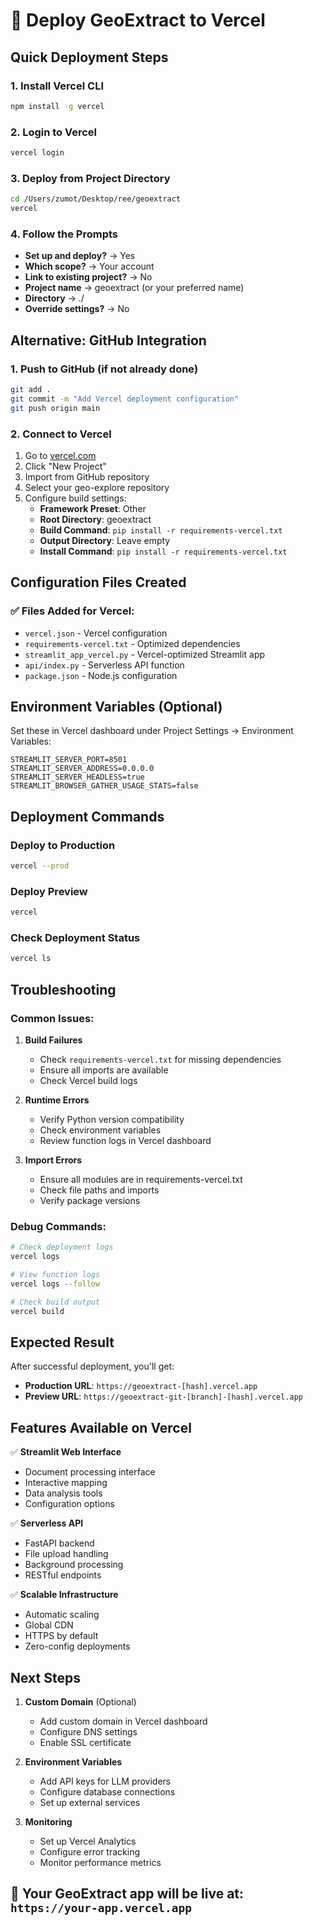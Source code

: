 # 🚀 Deploy GeoExtract to Vercel

## Quick Deployment Steps

### 1. Install Vercel CLI
```bash
npm install -g vercel
```

### 2. Login to Vercel
```bash
vercel login
```

### 3. Deploy from Project Directory
```bash
cd /Users/zumot/Desktop/ree/geoextract
vercel
```

### 4. Follow the Prompts
- **Set up and deploy?** → Yes
- **Which scope?** → Your account
- **Link to existing project?** → No
- **Project name** → geoextract (or your preferred name)
- **Directory** → ./
- **Override settings?** → No

## Alternative: GitHub Integration

### 1. Push to GitHub (if not already done)
```bash
git add .
git commit -m "Add Vercel deployment configuration"
git push origin main
```

### 2. Connect to Vercel
1. Go to [vercel.com](https://vercel.com)
2. Click "New Project"
3. Import from GitHub repository
4. Select your geo-explore repository
5. Configure build settings:
   - **Framework Preset**: Other
   - **Root Directory**: geoextract
   - **Build Command**: `pip install -r requirements-vercel.txt`
   - **Output Directory**: Leave empty
   - **Install Command**: `pip install -r requirements-vercel.txt`

## Configuration Files Created

### ✅ Files Added for Vercel:
- `vercel.json` - Vercel configuration
- `requirements-vercel.txt` - Optimized dependencies
- `streamlit_app_vercel.py` - Vercel-optimized Streamlit app
- `api/index.py` - Serverless API function
- `package.json` - Node.js configuration

## Environment Variables (Optional)

Set these in Vercel dashboard under Project Settings → Environment Variables:

```
STREAMLIT_SERVER_PORT=8501
STREAMLIT_SERVER_ADDRESS=0.0.0.0
STREAMLIT_SERVER_HEADLESS=true
STREAMLIT_BROWSER_GATHER_USAGE_STATS=false
```

## Deployment Commands

### Deploy to Production
```bash
vercel --prod
```

### Deploy Preview
```bash
vercel
```

### Check Deployment Status
```bash
vercel ls
```

## Troubleshooting

### Common Issues:

1. **Build Failures**
   - Check `requirements-vercel.txt` for missing dependencies
   - Ensure all imports are available
   - Check Vercel build logs

2. **Runtime Errors**
   - Verify Python version compatibility
   - Check environment variables
   - Review function logs in Vercel dashboard

3. **Import Errors**
   - Ensure all modules are in requirements-vercel.txt
   - Check file paths and imports
   - Verify package versions

### Debug Commands:
```bash
# Check deployment logs
vercel logs

# View function logs
vercel logs --follow

# Check build output
vercel build
```

## Expected Result

After successful deployment, you'll get:
- **Production URL**: `https://geoextract-[hash].vercel.app`
- **Preview URL**: `https://geoextract-git-[branch]-[hash].vercel.app`

## Features Available on Vercel

✅ **Streamlit Web Interface**
- Document processing interface
- Interactive mapping
- Data analysis tools
- Configuration options

✅ **Serverless API**
- FastAPI backend
- File upload handling
- Background processing
- RESTful endpoints

✅ **Scalable Infrastructure**
- Automatic scaling
- Global CDN
- HTTPS by default
- Zero-config deployments

## Next Steps

1. **Custom Domain** (Optional)
   - Add custom domain in Vercel dashboard
   - Configure DNS settings
   - Enable SSL certificate

2. **Environment Variables**
   - Add API keys for LLM providers
   - Configure database connections
   - Set up external services

3. **Monitoring**
   - Set up Vercel Analytics
   - Configure error tracking
   - Monitor performance metrics

## 🎉 Your GeoExtract app will be live at: `https://your-app.vercel.app`

